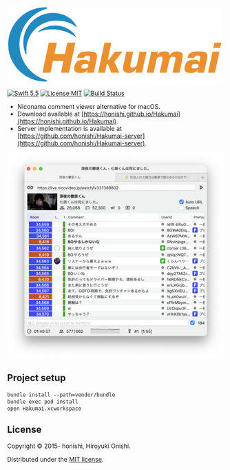 <img src="./document/image/logo.png" width="500px">

[![Swift 5.5](https://img.shields.io/badge/Swift-5.5-orange.svg?style=flat)](https://swift.org/)
[![License MIT](https://img.shields.io/badge/License-MIT-lightgrey.svg?style=flat)](http://www.opensource.org/licenses/mit-license.php)
[![Build Status](https://github.com/honishi/Hakumai/workflows/Build%20and%20Run%20Tests/badge.svg?branch=develop)](https://github.com/honishi/Hakumai/actions)

* Niconama comment viewer alternative for macOS.
* Download available at [https://honishi.github.io/Hakumai](https://honishi.github.io/Hakumai).
* Server implementation is available at [https://github.com/honishi/Hakumai-server](https://github.com/honishi/Hakumai-server).

<img src="./document/screenshot/main.png" width="600px">

Project setup
--
````
bundle install --path=vendor/bundle
bundle exec pod install
open Hakumai.xcworkspace
````

License
--
Copyright &copy; 2015- honishi, Hiroyuki Onishi.

Distributed under the [MIT license](http://www.opensource.org/licenses/mit-license.php).
